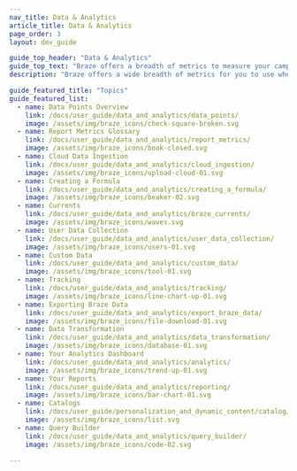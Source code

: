 ```yaml
---
nav_title: Data & Analytics
article_title: Data & Analytics
page_order: 3
layout: dev_guide

guide_top_header: "Data & Analytics"
guide_top_text: "Braze offers a breadth of metrics to measure your campaigns' performance. We also provide multiple reporting and tracking capabilities to ensure you get the numbers you need.<br><br>You can also leverage Braze data to augment BI and analytics efforts in other best-in-class reporting platforms using <a href='/docs/user_guide/data_and_analytics/braze_currents/'>Currents</a>, a data streaming export tool which enables your team to act on large amounts of granular customer data."
description: "Braze offers a wide breadth of metrics for you to use when measuring the success of your campaigns. We also provide multiple reports and tracking capabilities to ensure you get the numbers you need." 

guide_featured_title: "Topics"
guide_featured_list:
  - name: Data Points Overview
    link: /docs/user_guide/data_and_analytics/data_points/
    image: /assets/img/braze_icons/check-square-broken.svg
  - name: Report Metrics Glossary
    link: /docs/user_guide/data_and_analytics/report_metrics/
    image: /assets/img/braze_icons/book-closed.svg
  - name: Cloud Data Ingestion
    link: /docs/user_guide/data_and_analytics/cloud_ingestion/
    image: /assets/img/braze_icons/upload-cloud-01.svg
  - name: Creating a Formula
    link: /docs/user_guide/data_and_analytics/creating_a_formula/
    image: /assets/img/braze_icons/beaker-02.svg
  - name: Currents
    link: /docs/user_guide/data_and_analytics/braze_currents/
    image: /assets/img/braze_icons/waves.svg
  - name: User Data Collection
    link: /docs/user_guide/data_and_analytics/user_data_collection/
    image: /assets/img/braze_icons/users-01.svg
  - name: Custom Data
    link: /docs/user_guide/data_and_analytics/custom_data/
    image: /assets/img/braze_icons/tool-01.svg
  - name: Tracking
    link: /docs/user_guide/data_and_analytics/tracking/
    image: /assets/img/braze_icons/line-chart-up-01.svg
  - name: Exporting Braze Data
    link: /docs/user_guide/data_and_analytics/export_braze_data/
    image: /assets/img/braze_icons/file-download-01.svg
  - name: Data Transformation
    link: /docs/user_guide/data_and_analytics/data_transformation/
    image: /assets/img/braze_icons/database-01.svg
  - name: Your Analytics Dashboard
    link: /docs/user_guide/data_and_analytics/analytics/
    image: /assets/img/braze_icons/trend-up-01.svg
  - name: Your Reports
    link: /docs/user_guide/data_and_analytics/reporting/
    image: /assets/img/braze_icons/bar-chart-01.svg
  - name: Catalogs
    link: /docs/user_guide/personalization_and_dynamic_content/catalog/
    image: /assets/img/braze_icons/list.svg
  - name: Query Builder
    link: /docs/user_guide/data_and_analytics/query_builder/
    image: /assets/img/braze_icons/code-02.svg

---
```

<br><br>
